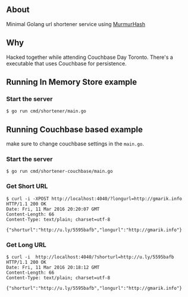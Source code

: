 ## About

Minimal Golang url shortener service using [MurmurHash](https://en.wikipedia.org/wiki/MurmurHash)

## Why

Hacked together while attending Couchbase Day Toronto. There's a executable that uses Couchbase for persistence.

## Running In Memory Store example

### Start the server

```
$ go run cmd/shortener/main.go

```

## Running Couchbase based example

make sure to change couchbase settings in the `main.go`.

### Start the server

```
$ go run cmd/shortener-couchbase/main.go

```

### Get Short URL

```
$ curl -i -XPOST http://localhost:4040/?longurl=http://gmarik.info
HTTP/1.1 200 OK
Date: Fri, 11 Mar 2016 20:20:07 GMT
Content-Length: 66
Content-Type: text/plain; charset=utf-8

{"shorturl":"http://u.ly/5595bafb","longurl":"http://gmarik.info"}
```

### Get Long URL

```
$ curl -i  http://localhost:4040/?shorturl=http://u.ly/5595bafb
HTTP/1.1 200 OK
Date: Fri, 11 Mar 2016 20:18:12 GMT
Content-Length: 66
Content-Type: text/plain; charset=utf-8

{"shorturl":"http://u.ly/5595bafb","longurl":"http://gmarik.info"}
```
